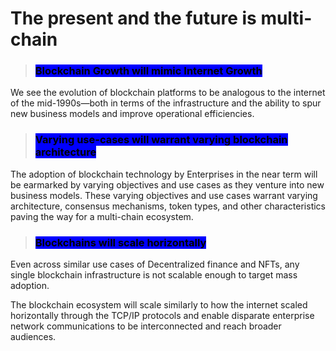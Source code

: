 # The present and the future is multi-chain

###

> ### <mark style="background-color:blue;">Blockchain Growth will mimic Internet Growth</mark>

We see the evolution of blockchain platforms to be analogous to the internet of the mid-1990s—both in terms of the infrastructure and the ability to spur new business models and improve operational efficiencies.&#x20;

> ### <mark style="background-color:blue;">Varying use-cases will warrant varying blockchain architecture</mark>

The adoption of blockchain technology by Enterprises in the near term will be earmarked by varying objectives and use cases as they venture into new business models. These varying objectives and use cases warrant varying architecture, consensus mechanisms, token types, and other characteristics paving the way for a multi-chain ecosystem.&#x20;

> ### <mark style="background-color:blue;">Blockchains will scale horizontally</mark>

Even across similar use cases of Decentralized finance and NFTs, any single blockchain infrastructure is not scalable enough to target mass adoption.

The blockchain ecosystem will scale similarly to how the internet scaled horizontally through the TCP/IP protocols and enable disparate enterprise network communications to be interconnected and reach broader audiences.
